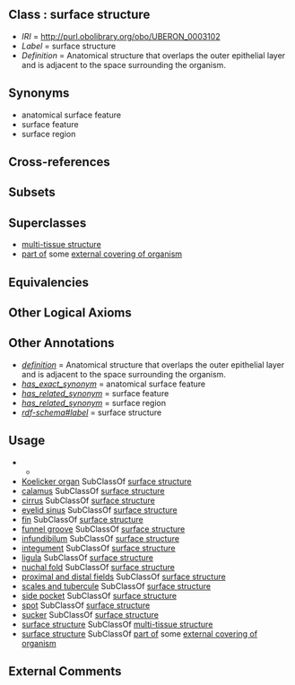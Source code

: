 
## Class : surface structure

 * *IRI* = http://purl.obolibrary.org/obo/UBERON_0003102
 * *Label* = surface structure
 * *Definition* = Anatomical structure that overlaps the outer epithelial layer and is adjacent to the space surrounding the organism.

## Synonyms

 * anatomical surface feature
 * surface feature
 * surface region

## Cross-references


## Subsets


## Superclasses

 * [multi-tissue structure](../../UBERON/81/UBERON_0000481.md)
 * [part of](../../BFO/50/BFO_0000050.md) some [external covering of organism](../../UBERON/29/UBERON_0007029.md)

## Equivalencies


## Other Logical Axioms


## Other Annotations

 * *[definition](../../IAO/15/IAO_0000115.md)* = Anatomical structure that overlaps the outer epithelial layer and is adjacent to the space surrounding the organism.
 * *[has_exact_synonym](../../ym/oboInOwl#hasExactSynonym.md)* = anatomical surface feature
 * *[has_related_synonym](../../ym/oboInOwl#hasRelatedSynonym.md)* = surface feature
 * *[has_related_synonym](../../ym/oboInOwl#hasRelatedSynonym.md)* = surface region
 * *[rdf-schema#label](../../el/rdf-schema#label.md)* = surface structure

## Usage

 * -
 * [Koelicker organ](../../CEPH/11/CEPH_0001011.md) SubClassOf [surface structure](../../UBERON/02/UBERON_0003102.md)
 * [calamus](../../CEPH/48/CEPH_0000048.md) SubClassOf [surface structure](../../UBERON/02/UBERON_0003102.md)
 * [cirrus](../../CEPH/05/CEPH_0001005.md) SubClassOf [surface structure](../../UBERON/02/UBERON_0003102.md)
 * [eyelid sinus](../../CEPH/04/CEPH_0000104.md) SubClassOf [surface structure](../../UBERON/02/UBERON_0003102.md)
 * [fin](../../CEPH/12/CEPH_0000112.md) SubClassOf [surface structure](../../UBERON/02/UBERON_0003102.md)
 * [funnel groove](../../CEPH/17/CEPH_0000117.md) SubClassOf [surface structure](../../UBERON/02/UBERON_0003102.md)
 * [infundibilum](../../CEPH/38/CEPH_0000138.md) SubClassOf [surface structure](../../UBERON/02/UBERON_0003102.md)
 * [integument](../../UBERON/99/UBERON_0002199.md) SubClassOf [surface structure](../../UBERON/02/UBERON_0003102.md)
 * [ligula](../../CEPH/53/CEPH_0000153.md) SubClassOf [surface structure](../../UBERON/02/UBERON_0003102.md)
 * [nuchal fold](../../CEPH/15/CEPH_0001015.md) SubClassOf [surface structure](../../UBERON/02/UBERON_0003102.md)
 * [proximal and distal fields](../../CEPH/10/CEPH_0000210.md) SubClassOf [surface structure](../../UBERON/02/UBERON_0003102.md)
 * [scales and tubercule](../../CEPH/21/CEPH_0000221.md) SubClassOf [surface structure](../../UBERON/02/UBERON_0003102.md)
 * [side pocket](../../CEPH/30/CEPH_0000230.md) SubClassOf [surface structure](../../UBERON/02/UBERON_0003102.md)
 * [spot](../../CEPH/24/CEPH_0001024.md) SubClassOf [surface structure](../../UBERON/02/UBERON_0003102.md)
 * [sucker](../../CEPH/48/CEPH_0000248.md) SubClassOf [surface structure](../../UBERON/02/UBERON_0003102.md)
 * [surface structure](../../UBERON/02/UBERON_0003102.md) SubClassOf [multi-tissue structure](../../UBERON/81/UBERON_0000481.md)
 * [surface structure](../../UBERON/02/UBERON_0003102.md) SubClassOf [part of](../../BFO/50/BFO_0000050.md) some [external covering of organism](../../UBERON/29/UBERON_0007029.md)

## External Comments

